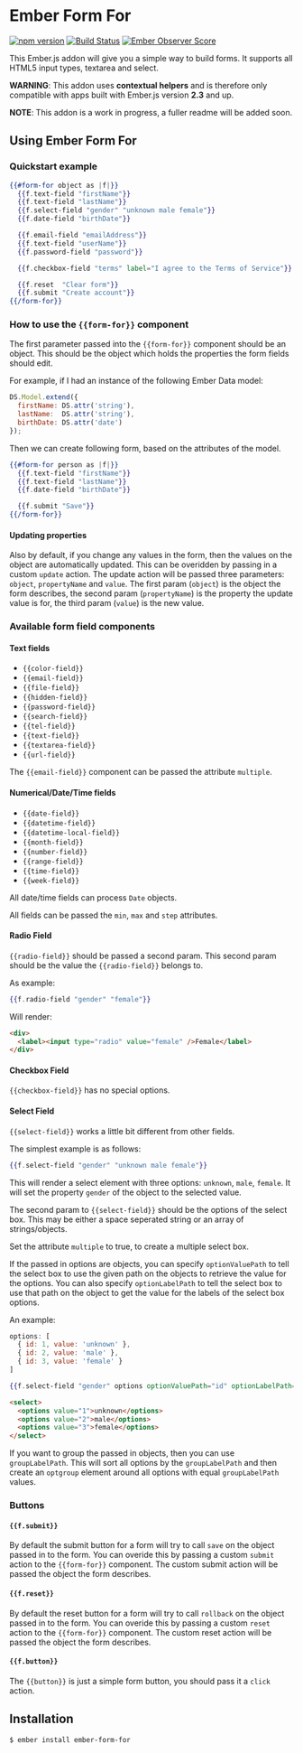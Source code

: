 # Ember Form For

[![npm version](https://badge.fury.io/js/ember-form-for.svg)](http://badge.fury.io/js/ember-form-for)
[![Build Status](https://travis-ci.org/martndemus/ember-form-for.svg?branch=master)](https://travis-ci.org/martndemus/ember-form-for)
[![Ember Observer Score](http://emberobserver.com/badges/ember-form-for.svg)](http://emberobserver.com/addons/ember-form-for)

This Ember.js addon will give you a simple way to build forms.
It supports all HTML5 input types, textarea and select.

__WARNING__: This addon uses __contextual helpers__ and is therefore only
compatible with apps built with Ember.js version __2.3__ and up.

__NOTE__: This addon is a work in progress, a fuller readme will be added soon.

## Using Ember Form For

### Quickstart example

```hbs
{{#form-for object as |f|}}
  {{f.text-field "firstName"}}
  {{f.text-field "lastName"}}
  {{f.select-field "gender" "unknown male female"}}
  {{f.date-field "birthDate"}}

  {{f.email-field "emailAddress"}}
  {{f.text-field "userName"}}
  {{f.password-field "password"}}

  {{f.checkbox-field "terms" label="I agree to the Terms of Service"}}

  {{f.reset  "Clear form"}}
  {{f.submit "Create account"}}
{{/form-for}}
```

### How to use the `{{form-for}}` component

The first parameter passed into the `{{form-for}}` component should be an
object. This should be the object which holds the properties the form fields
should edit.

For example, if I had an instance of the following Ember Data model:

```js
DS.Model.extend({
  firstName: DS.attr('string'),
  lastName:  DS.attr('string'),
  birthDate: DS.attr('date')
});
```

Then we can create following form, based on the attributes of the model.

```hbs
{{#form-for person as |f|}}
  {{f.text-field "firstName"}}
  {{f.text-field "lastName"}}
  {{f.date-field "birthDate"}}

  {{f.submit "Save"}}
{{/form-for}}
```

#### Updating properties

Also by default, if you change any values in the form, then the values on the
object are automatically updated. This can be overidden by passing in a custom
`update` action. The update action will be passed three parameters: `object`,
`propertyName` and `value`. The first param (`object`) is the object the form
describes, the second param (`propertyName`) is the property the update value is
for, the third param (`value`) is the new value.

### Available form field components

#### Text fields

* `{{color-field}}`
* `{{email-field}}`
* `{{file-field}}`
* `{{hidden-field}}`
* `{{password-field}}`
* `{{search-field}}`
* `{{tel-field}}`
* `{{text-field}}`
* `{{textarea-field}}`
* `{{url-field}}`

The `{{email-field}}` component can be passed the attribute `multiple`.

#### Numerical/Date/Time fields

* `{{date-field}}`
* `{{datetime-field}}`
* `{{datetime-local-field}}`
* `{{month-field}}`
* `{{number-field}}`
* `{{range-field}}`
* `{{time-field}}`
* `{{week-field}}`

All date/time fields can process `Date` objects.

All fields can be passed the `min`, `max` and `step` attributes.

#### Radio Field

`{{radio-field}}` should be passed a second param. This second param should be
the value the `{{radio-field}}` belongs to.

As example:

```hbs
{{f.radio-field "gender" "female"}}
```

Will render:

```html
<div>
  <label><input type="radio" value="female" />Female</label>
</div>
```

#### Checkbox Field

`{{checkbox-field}}` has no special options.

#### Select Field

`{{select-field}}` works a little bit different from other fields.

The simplest example is as follows:
```hbs
{{f.select-field "gender" "unknown male female"}}
```

This will render a select element with three options: `unknown`, `male`,
`female`. It will set the property `gender` of the object to the selected value.

The second param to `{{select-field}}` should be the options of the select box.
This may be either a space seperated string or an array of strings/objects.

Set the attribute `multiple` to true, to create a multiple select box.

If the passed in options are objects, you can specify `optionValuePath` to tell
the select box to use the given path on the objects to retrieve the value for
the options. You can also specify `optionLabelPath` to tell the select box to
use that path on the object to get the value for the labels of the select box
options.

An example:

```js
options: [
  { id: 1, value: 'unknown' },
  { id: 2, value: 'male' },
  { id: 3, value: 'female' }
]
```
```hbs
{{f.select-field "gender" options optionValuePath="id" optionLabelPath="value"}}
```
```html
<select>
  <options value="1">unknown</options>
  <options value="2">male</options>
  <options value="3">female</options>
</select>
```

If you want to group the passed in objects, then you can use `groupLabelPath`.
This will sort all options by the `groupLabelPath` and then create an `optgroup`
element around all options with equal `groupLabelPath` values.

### Buttons

#### `{{f.submit}}`

By default the submit button for a form will try to call `save` on the object
passed in to the form. You can overide this by passing a custom `submit` action
to the `{{form-for}}` component. The custom submit action will be passed the
object the form describes.

#### `{{f.reset}}`

By default the reset button for a form will try to call `rollback` on the object
passed in to the form. You can overide this by passing a custom `reset` action
to the `{{form-for}}` component. The custom reset action will be passed the
object the form describes.

#### `{{f.button}}`

The `{{button}}` is just a simple form button, you should pass it a `click` action.

## Installation

```sh
$ ember install ember-form-for
```
